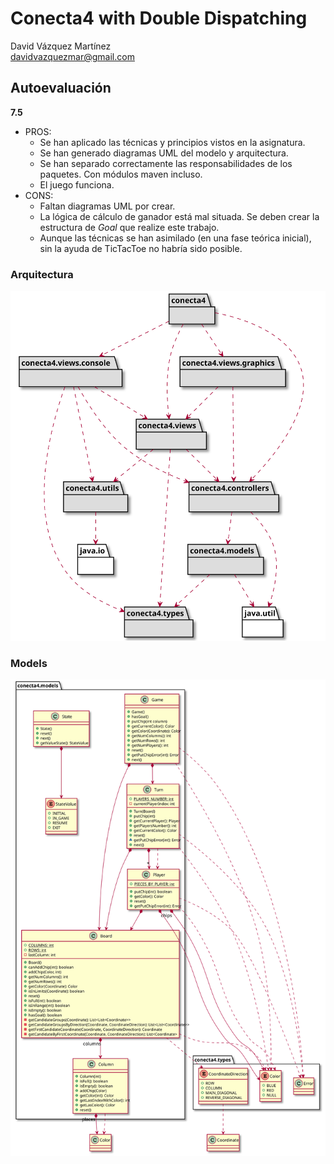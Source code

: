 # Conecta4 with Double Dispatching
David Vázquez Martínez  
[davidvazquezmar@gmail.com](mailto:davidvazquezmar@gmail.com)

## Autoevaluación

**7.5**

* PROS:
  * Se han aplicado las técnicas y principios vistos en la asignatura.
  * Se han generado diagramas UML del modelo y arquitectura.
  * Se han separado correctamente las responsabilidades de los paquetes. Con módulos maven incluso. 
  * El juego funciona.
* CONS:
  * Faltan diagramas UML por crear.
  * La lógica de cálculo de ganador está mal situada. Se deben crear la estructura de *Goal* que realize este trabajo.
  * Aunque las técnicas se han asimilado (en una fase teórica inicial), sin la ayuda de TicTacToe no habría sido posible.

### Arquitectura

![Arquitectura](./docs/diagrams/out/arquitectura/arquitectura.svg)

### Models

![Models](./docs/diagrams/out/conecta4/paqueteConecta4Models.svg)

